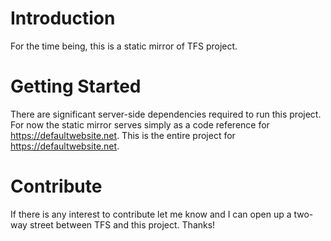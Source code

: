 # Introduction
For the time being, this is a static mirror of TFS project.

# Getting Started
There are significant server-side dependencies required to run this project.  For now the static mirror serves simply as a code reference for https://defaultwebsite.net.
This is the entire project for https://defaultwebsite.net.

# Contribute
If there is any interest to contribute let me know and I can open up a two-way street between TFS and this project. Thanks!
